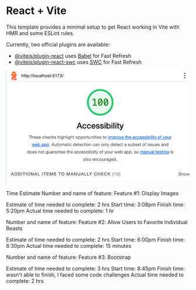 # React + Vite

This template provides a minimal setup to get React working in Vite with HMR and some ESLint rules.

Currently, two official plugins are available:

- [@vitejs/plugin-react](https://github.com/vitejs/vite-plugin-react/blob/main/packages/plugin-react/README.md) uses [Babel](https://babeljs.io/) for Fast Refresh
- [@vitejs/plugin-react-swc](https://github.com/vitejs/vite-plugin-react-swc) uses [SWC](https://swc.rs/) for Fast Refresh

![lighthouse1](src/assets/lighthouse1.png)


Time Estimate
Number and name of feature: Feature #1: Display Images

Estimate of time needed to complete: 2 hrs
Start time: 3:08pm
Finish time: 5:20pm
Actual time needed to complete: 1 hr

Number and name of feature: Feature #2: Allow Users to Favorite Individual Beasts

Estimate of time needed to complete: 2 hrs
Start time: 6:00pm
Finish time: 8:30pm
Actual time needed to complete: 15 minutes

Number and name of feature: Feature #3: Bootstrap

Estimate of time needed to complete: 3 hrs
Start time: 8:45pm
Finish time: wasn't able to finish, I faced some code challenges
Actual time needed to complete: 2 hrs